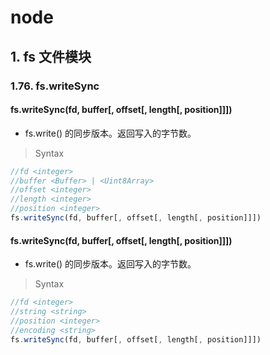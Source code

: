 # node

## 1. fs 文件模块

### 1.76. fs.writeSync

#### fs.writeSync(fd, buffer[, offset[, length[, position]]])

- fs.write() 的同步版本。返回写入的字节数。

> Syntax

```js
//fd <integer>
//buffer <Buffer> | <Uint8Array>
//offset <integer>
//length <integer>
//position <integer>
fs.writeSync(fd, buffer[, offset[, length[, position]]])
```

#### fs.writeSync(fd, buffer[, offset[, length[, position]]])

- fs.write() 的同步版本。返回写入的字节数。

> Syntax

```js
//fd <integer>
//string <string>
//position <integer>
//encoding <string>
fs.writeSync(fd, buffer[, offset[, length[, position]]])
```
  
